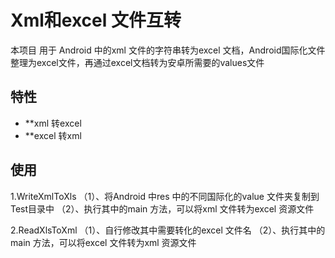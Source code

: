# Xml和excel 文件互转

本项目 用于 Android 中的xml 文件的字符串转为excel 文档，Android国际化文件整理为excel文件，再通过excel文档转为安卓所需要的values文件



## 特性
* **xml 转excel
* **excel 转xml


## 使用
1.WriteXmlToXls
 （1）、将Android 中res 中的不同国际化的value 文件夹复制到Test目录中
 （2）、执行其中的main 方法，可以将xml 文件转为excel 资源文件

2.ReadXlsToXml
 （1）、自行修改其中需要转化的excel 文件名
 （2）、执行其中的main 方法，可以将excel 文件转为xml 资源文件
 